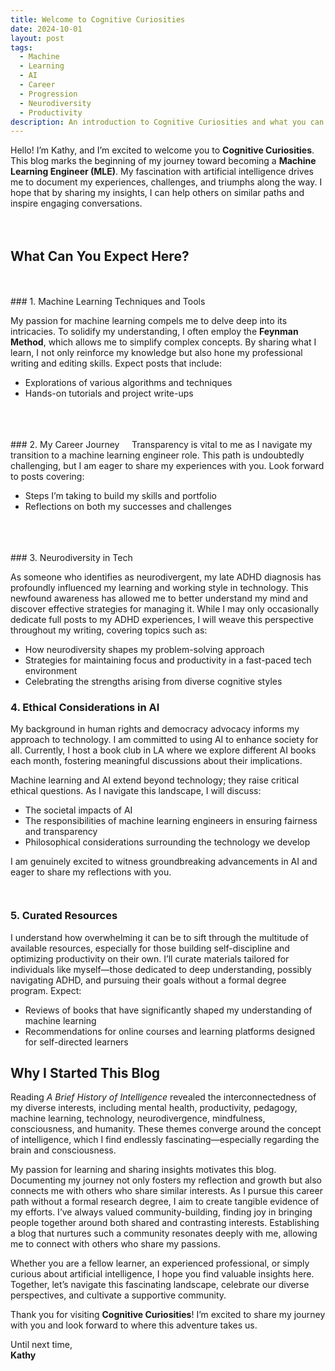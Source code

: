```yaml
---
title: Welcome to Cognitive Curiosities
date: 2024-10-01
layout: post
tags:
  - Machine
  - Learning
  - AI
  - Career
  - Progression
  - Neurodiversity
  - Productivity
description: An introduction to Cognitive Curiosities and what you can expect from this blog.
---
```


Hello! I’m Kathy, and I’m excited to welcome you to **Cognitive Curiosities**. This blog marks the beginning of my journey toward becoming a **Machine Learning Engineer (MLE)**. My fascination with artificial intelligence drives me to document my experiences, challenges, and triumphs along the way. I hope that by sharing my insights, I can help others on similar paths and inspire engaging conversations.
<br>
<br>
<br>
## What Can You Expect Here?
<br>
<br>
### 1. Machine Learning Techniques and Tools

My passion for machine learning compels me to delve deep into its intricacies. To solidify my understanding, I often employ the **Feynman Method**, which allows me to simplify complex concepts. By sharing what I learn, I not only reinforce my knowledge but also hone my professional writing and editing skills. Expect posts that include:

- Explorations of various algorithms and techniques
- Hands-on tutorials and project write-ups
<br>
<br>
<br>
### 2. My Career Journey
&nbsp;
&nbsp;
Transparency is vital to me as I navigate my transition to a machine learning engineer role. This path is undoubtedly challenging, but I am eager to share my experiences with you. Look forward to posts covering:

- Steps I’m taking to build my skills and portfolio
- Reflections on both my successes and challenges
<br>
<br>
<br>
### 3. Neurodiversity in Tech

As someone who identifies as neurodivergent, my late ADHD diagnosis has profoundly influenced my learning and working style in technology. This newfound awareness has allowed me to better understand my mind and discover effective strategies for managing it. While I may only occasionally dedicate full posts to my ADHD experiences, I will weave this perspective throughout my writing, covering topics such as:

- How neurodiversity shapes my problem-solving approach
- Strategies for maintaining focus and productivity in a fast-paced tech environment
- Celebrating the strengths arising from diverse cognitive styles


### 4. Ethical Considerations in AI
&NewLine;
&NewLine;
My background in human rights and democracy advocacy informs my approach to technology. I am committed to using AI to enhance society for all. Currently, I host a book club in LA where we explore different AI books each month, fostering meaningful discussions about their implications.

Machine learning and AI extend beyond technology; they raise critical ethical questions. As I navigate this landscape, I will discuss:

- The societal impacts of AI
- The responsibilities of machine learning engineers in ensuring fairness and transparency
- Philosophical considerations surrounding the technology we develop

I am genuinely excited to witness groundbreaking advancements in AI and eager to share my reflections with you.
` `  
` `  
` `  
### 5. Curated Resources

I understand how overwhelming it can be to sift through the multitude of available resources, especially for those building self-discipline and optimizing productivity on their own. I’ll curate materials tailored for individuals like myself—those dedicated to deep understanding, possibly navigating ADHD, and pursuing their goals without a formal degree program. Expect:

- Reviews of books that have significantly shaped my understanding of machine learning
- Recommendations for online courses and learning platforms designed for self-directed learners


## Why I Started This Blog


Reading _A Brief History of Intelligence_ revealed the interconnectedness of my diverse interests, including mental health, productivity, pedagogy, machine learning, technology, neurodivergence, mindfulness, consciousness, and humanity. These themes converge around the concept of intelligence, which I find endlessly fascinating—especially regarding the brain and consciousness.

My passion for learning and sharing insights motivates this blog. Documenting my journey not only fosters my reflection and growth but also connects me with others who share similar interests. As I pursue this career path without a formal research degree, I aim to create tangible evidence of my efforts. I’ve always valued community-building, finding joy in bringing people together around both shared and contrasting interests. Establishing a blog that nurtures such a community resonates deeply with me, allowing me to connect with others who share my passions.

Whether you are a fellow learner, an experienced professional, or simply curious about artificial intelligence, I hope you find valuable insights here. Together, let’s navigate this fascinating landscape, celebrate our diverse perspectives, and cultivate a supportive community.

Thank you for visiting **Cognitive Curiosities**! I’m excited to share my journey with you and look forward to where this adventure takes us.

Until next time,  
**Kathy**